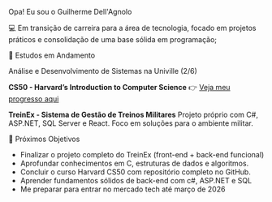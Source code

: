 Opa! Eu sou o Guilherme Dell'Agnolo 

💻 Em transição de carreira para a área de tecnologia, focado em projetos práticos e consolidação de uma base sólida em programação;
 
🧠 Estudos em Andamento 

Análise e Desenvolvimento de Sistemas na Univille (2/6)

**CS50 - Harvard’s Introduction to Computer Science** 
👉 [Veja meu progresso aqui](https://github.com/guilhermedellagnolo/CS50-journey) 

**TreinEx - Sistema de Gestão de Treinos Militares** Projeto próprio com C#, ASP.NET, SQL Server e React. Foco em soluções para o ambiente militar.

🎯 Próximos Objetivos 
-  Finalizar o projeto completo do TreinEx (front-end + back-end funcional)
-  Aprofundar conhecimentos em C, estruturas de dados e algoritmos.
-  Concluir o curso Harvard CS50 com repositório completo no GitHub.
-  Aprender fundamentos sólidos de back-end com c#, ASP.NET e SQL
-  Me preparar para entrar no mercado tech até março de 2026
